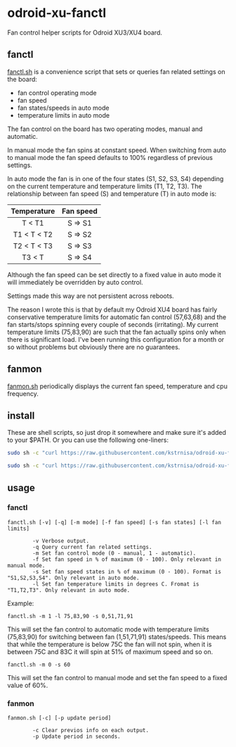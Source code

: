 # odroid-xu-fanctl


Fan control helper scripts for Odroid XU3/XU4 board.


## fanctl


[fanctl.sh](https://github.com/kstrnisa/odroid-xu-fanctl/blob/master/fanctl.sh) is a convenience script that sets or queries fan related settings on the board:
 * fan control operating mode
 * fan speed
 * fan states/speeds in auto mode
 * temperature limits in auto mode

The fan control on the board has two operating modes, manual and automatic.

In manual mode the fan spins at constant speed. When switching from auto to manual mode the fan speed defaults to 100% regardless of previous settings.

In auto mode the fan is in one of the four states (S1, S2, S3, S4) depending on the current temperature and temperature limits (T1, T2, T3). The relationship between fan speed (S) and temperature (T) in auto mode is:

Temperature|Fan speed
:-:|:-:
T < T1|S => S1  
T1 < T < T2|S => S2
T2 < T < T3|S => S3
T3 < T|S => S4

Although the fan speed can be set directly to a fixed value in auto mode it will immediately be overridden by auto control.

Settings made this way are not persistent across reboots.

The reason I wrote this is that by default my Odroid XU4 board has fairly conservative temperature limits for automatic fan control (57,63,68) and the fan starts/stops spinning every couple of seconds (irritating). My current temperature limits (75,83,90) are such that the fan actually spins only when there is significant load. I've been running this configuration for a month or so without problems but obviously there are no guarantees.


## fanmon


[fanmon.sh](https://github.com/kstrnisa/odroid-xu-fanctl/blob/master/fanmon.sh) periodically displays the current fan speed, temperature and cpu frequency.


## install

These are shell scripts, so just drop it somewhere and make sure it's added to your $PATH. Or you can use the following one-liners:

```sh
sudo sh -c "curl https://raw.githubusercontent.com/kstrnisa/odroid-xu-fanctl/master/fanctl.sh -o /usr/local/bin/fanctl.sh && chmod +x /usr/local/bin/fanctl.sh"
```

```sh
sudo sh -c "curl https://raw.githubusercontent.com/kstrnisa/odroid-xu-fanctl/master/fanmon.sh -o /usr/local/bin/fanmon.sh && chmod +x /usr/local/bin/fanmon.sh"
```

## usage


### fanctl

```
fanctl.sh [-v] [-q] [-m mode] [-f fan speed] [-s fan states] [-l fan limits]

        -v Verbose output.
        -q Query current fan related settings.
        -m Set fan control mode (0 - manual, 1 - automatic).
        -f Set fan speed in % of maximum (0 - 100). Only relevant in manual mode.
        -s Set fan speed states in % of maximum (0 - 100). Format is "S1,S2,S3,S4". Only relevant in auto mode.
        -l Set fan temperature limits in degrees C. Fromat is "T1,T2,T3". Only relevant in auto mode.
```

Example:

```
fanctl.sh -m 1 -l 75,83,90 -s 0,51,71,91
```

This will set the fan control to automatic mode with temperature limits (75,83,90) for switching between fan (1,51,71,91) states/speeds. This means that while the temperature is below 75C the fan will not spin, when it is between 75C and 83C it will spin at 51% of maximum speed and so on.

```
fanctl.sh -m 0 -s 60
```

This will set the fan control to manual mode and set the fan speed to a fixed value of 60%.

### fanmon
```
fanmon.sh [-c] [-p update period]

        -c Clear previos info on each output.
        -p Update period in seconds.
```
